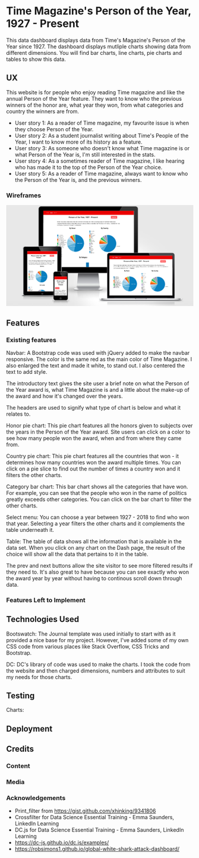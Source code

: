 # Time Magazine's Person of the Year, 1927 - Present

This data dashboard displays data from Time's Magazine's Person of the Year since 1927. 
The dashboard displays mutliple charts showing data from different dimensions.
You will find bar charts, line charts, pie charts and tables to show this data.

## UX

This website is for people who enjoy reading Time magazine and like the annual Person of the Year feature.
They want to know who the previous winners of the honor are, what year they won, from what categories and
country the winners are from.

* User story 1: As a reader of Time magazine, my favourite issue is when they choose Person of the Year. 
* User story 2: As a student journalist writing about Time's People of the Year, I want to know more of its history as a feature.
* User story 3: As someone who doesn't know what Time magazine is or what Person of the Year is, I'm still interested in the stats.
* User story 4: As a sometimes reader of Time magazine, I like hearing who has made it to the top of the Person of the Year choice.
* User story 5: As a reader of Time magazine, always want to know who the Person of the Year is, and the previous winners.

### Wireframes
![responsiveness.png](/images/responsiveness.png)

## Features

### Existing features

Navbar: A Bootstrap code was used with jQuery added to make the navbar responsive. The color is the same red as the main color
of Time Magazine. I also enlarged the text and made it white, to stand out. I also centered the text to add style.

The introductory text gives the site user a brief note on what the Person of the Year award is, what Time Magazine is and a little about
the make-up of the award and how it's changed over the years.

The headers are used to signify what type of chart is below and what it relates to.

Honor pie chart: This pie chart features all the honors given to subjects over the years in the Person of the Year award. Site users
can click on a color to see how many people won the award, when and from where they came from.

Country pie chart: This pie chart features all the countries that won - it determines how many countries won the award multiple times.
You can click on a pie slice to find out the number of times a country won and it filters the other charts.

Category bar chart: This bar chart shows all the categories that have won. For example, you can see that the people who won in the name
of politics greatly exceeds other categories. You can click on the bar chart to filter the other charts.

Select menu: You can choose a year between 1927 - 2018 to find who won that year. Selecting a year filters the other charts and it 
complements the table underneath it.

Table: The table of data shows all the information that is available in the data set. When you click on any chart on the Dash page,
the result of the choice will show all the data that pertains to it in the table.

The prev and next buttons allow the site visitor to see more filtered results if they need to. It's also great to have because you can see 
exactly who won the award year by year without having to continous scroll down through data.

### Features Left to Implement

## Technologies Used

Bootswatch: The Journal template was used initially to start with as it provided a nice base for my project. However, I've added some of
my own CSS code from various places like Stack Overflow, CSS Tricks and Bootstrap.

DC: DC's library of code was used to make the charts. I took the code from the website and then charged dimensions, numbers and 
attributes to suit my needs for those charts.


## Testing

Charts: 

## Deployment

## Credits

### Content

### Media

### Acknowledgements

* Print_filter from https://gist.github.com/xhinking/9341806
* Crossfilter for Data Science Essential Training - Emma Saunders, LinkedIn Learning
* DC.js for Data Science Essential Training - Emma Saunders, LinkedIn Learning
* https://dc-js.github.io/dc.js/examples/
* https://robsimons1.github.io/global-white-shark-attack-dashboard/
